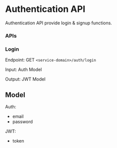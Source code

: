 # Authentication API

Authentication API provide login & signup functions.

### APIs

### Login

Endpoint: GET ``<service-domain>/auth/login``

Input: Auth Model

Output: JWT Model

## Model

Auth:
- email
- password

JWT:
- token
